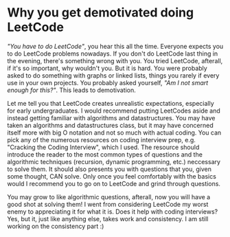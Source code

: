 # Why you get demotivated doing LeetCode

<i>"You have to do LeetCode"</i>, you hear this all the time. Everyone expects you to do LeetCode problems nowadays. If you don't do LeetCode last thing in the evening, 
there's something wrong with you. You tried LeetCode, afterall, if it's so important, why wouldn't you. But it is hard. You were probably asked to do something with
graphs or linked lists, things you rarely if every use in your own projects. You probably asked yourself, <i>"Am I not smart enough for this?"</i>. This leads to demotivation. 

Let me tell you that LeetCode creates unrealistic expectations, especially for early undergraduates. I would recommend putting LeetCodes aside and instead getting familiar with
algorithms and datastructures. You may have taken an algorithms and datastructures class, but it may have concerned itself more with big O notation and not so 
much with actual coding. You can pick any of the numerous resources on coding interview prep, e.g. "Cracking the Coding Interview", which I used. The resource should introduce the reader to 
the most common types of questions and the algorithmic techniques (recursion, dynamic programming, etc.) neccessary to solve them. It should also presents you with questions that you, given some thought, CAN solve. Only once you feel comfortably with the basics would I recommend you to
go on to LeetCode and grind through questions.  

You may grow to like algorithmic questions, afterall, now you will have a good shot at solving them! I went from considering LeetCode my worst enemy to 
appreciating it for what it is. Does it help with coding interviews? Yes, but it, just like anything else, takes work and consistency. I am still working on the consistency part :)

